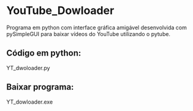 # YouTube_Dowloader
Programa em python com interface gráfica amigável desenvolvida com pySimpleGUI para baixar vídeos do YouTube utilizando o pytube.

## Código em python:
YT_dwoloader.py

## Baixar programa:
YT_dowloader.exe
